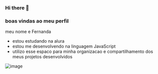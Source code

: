 ### Hi there 👋
### boas vindas ao meu perfil

meu nome e Fernanda

- estou estudando na alura
- estou me desenvolvendo na linguagem JavaScript
-  utilizo esse espaco para minha organizacao e compartilhamento dos meus projetos desenvolvidos





![image](https://github.com/abacaxiii123/abacaxiii123/assets/170014286/dda0556b-5cbf-46af-91d3-4c470168f33a)
